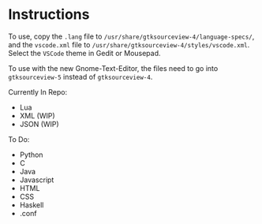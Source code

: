 # Instructions

To use, copy the `.lang` file to `/usr/share/gtksourceview-4/language-specs/`, and the `vscode.xml` file to `/usr/share/gtksourceview-4/styles/vscode.xml`. Select the `VSCode` theme in Gedit or Mousepad.

To use with the new Gnome-Text-Editor, the files need to go into `gtksourceview-5` instead of `gtksourceview-4`. 

Currently In Repo:

* Lua
* XML (WIP)
* JSON (WIP)

To Do: 

* Python
* C
* Java
* Javascript
* HTML
* CSS
* Haskell
* .conf
